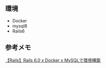 ## 環境

* Docker
* mysql8
* Rails6

## 参考メモ

[【Rails】Rails 6.0 x Docker x MySQLで環境構築
](https://qiita.com/nsy_13/items/9fbc929f173984c30b5d)
